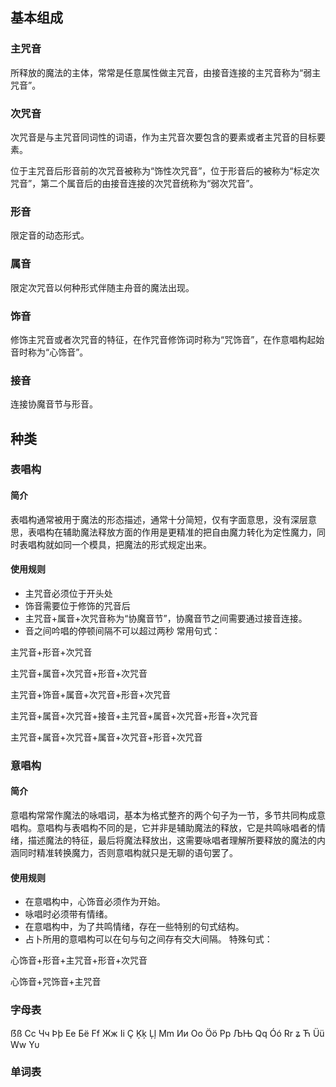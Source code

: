 ## 基本组成

### 主咒音

所释放的魔法的主体，常常是任意属性做主咒音，由接音连接的主咒音称为“弱主咒音”。

### 次咒音

次咒音是与主咒音同词性的词语，作为主咒音次要包含的要素或者主咒音的目标要素。

位于主咒音后形音前的次咒音被称为“饰性次咒音”，位于形音后的被称为“标定次咒音”，第二个属音后的由接音连接的次咒音统称为“弱次咒音”。

### 形音

限定音的动态形式。

### 属音

限定次咒音以何种形式伴随主舟音的魔法出现。

### 饰音

修饰主咒音或者次咒音的特征，在作咒音修饰词时称为“咒饰音”，在作意唱构起始音时称为“心饰音”。

### 接音

连接协魔音节与形音。

## 种类

### 表唱构

#### 简介

表唱构通常被用于魔法的形态描述，通常十分简短，仅有字面意思，没有深层意思，表唱构在辅助魔法释放方面的作用是更精准的把自由魔力转化为定性魔力，同时表唱构就如同一个模具，把魔法的形式规定出来。

#### 使用规则

* 主咒音必须位于开头处
* 饰音需要位于修饰的咒音后
* 主咒音+属音+次咒音称为“协魔音节”，协魔音节之间需要通过接音连接。
* 音之间吟唱的停顿间隔不可以超过两秒
常用句式：

主咒音+形音+次咒音

主咒音+属音+次咒音+形音+次咒音

主咒音+饰音+属音+次咒音+形音+次咒音

主咒音+属音+次咒音+接音+主咒音+属音+次咒音+形音+次咒音

主咒音+属音+次咒音+属音+次咒音+形音+次咒音

### 意唱构

#### 简介

意唱构常常作魔法的咏唱词，基本为格式整齐的两个句子为一节，多节共同构成意唱构。意唱构与表唱构不同的是，它并非是辅助魔法的释放，它是共鸣咏唱者的情绪，描述魔法的特征，最后将魔法释放出，这需要咏唱者理解所要释放的魔法的内涵同时精准转换魔力，否则意唱构就只是无聊的语句罢了。

#### 使用规则

* 在意唱构中，心饰音必须作为开始。
* 咏唱时必须带有情绪。
* 在意唱构中，为了共鸣情绪，存在一些特别的句式结构。
* 占卜所用的意唱构可以在句与句之间存有交大间隔。
特殊句式：

心饰音+形音+主咒音+形音+次咒音

心饰音+咒饰音+主咒音

### 字母表

ẞß Cc Чч Þþ Ee Бё Ff Жж Ii Ç Ķķ Ļļ Mm Ии Oo Öö Pp ЉЊ Qq Óó Rr ʑ Ћ Üü Ww Υυ

### 单词表

